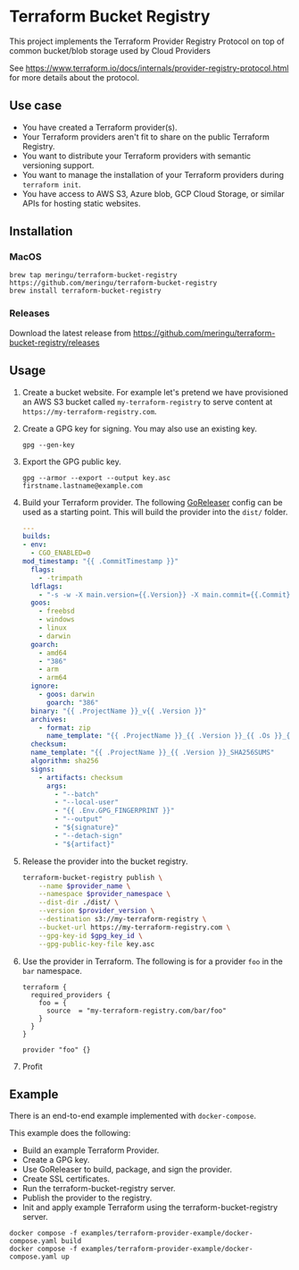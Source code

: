 # Terraform Bucket Registry

This project implements the Terraform Provider Registry Protocol on top of common bucket/blob storage used by Cloud Providers

See https://www.terraform.io/docs/internals/provider-registry-protocol.html for more details about the protocol.

## Use case

- You have created a Terraform provider(s).
- Your Terraform providers aren't fit to share on the public Terraform Registry.
- You want to distribute your Terraform providers with semantic versioning support.
- You want to manage the installation of your Terraform providers during `terraform init`.
- You have access to AWS S3, Azure blob, GCP Cloud Storage, or similar APIs for hosting static websites.

## Installation

### MacOS

```
brew tap meringu/terraform-bucket-registry https://github.com/meringu/terraform-bucket-registry
brew install terraform-bucket-registry
```

### Releases

Download the latest release from https://github.com/meringu/terraform-bucket-registry/releases

## Usage

1. Create a bucket website. For example let's pretend we have provisioned an AWS S3 bucket called `my-terraform-registry` to serve content at `https://my-terraform-registry.com`.

1. Create a GPG key for signing. You may also use an existing key.

    ```
    gpg --gen-key
    ```

1. Export the GPG public key.

    ```
    gpg --armor --export --output key.asc firstname.lastname@example.com
    ```

2. Build your Terraform provider. The following [GoReleaser](https://github.com/goreleaser/goreleaser) config can be used as a starting point. This will build the provider into the `dist/` folder.

    ```yaml
    ---
    builds:
    - env:
      - CGO_ENABLED=0
    mod_timestamp: "{{ .CommitTimestamp }}"
      flags:
        - -trimpath
      ldflags:
        - "-s -w -X main.version={{.Version}} -X main.commit={{.Commit}}"
      goos:
        - freebsd
        - windows
        - linux
        - darwin
      goarch:
        - amd64
        - "386"
        - arm
        - arm64
      ignore:
        - goos: darwin
          goarch: "386"
      binary: "{{ .ProjectName }}_v{{ .Version }}"
      archives:
        - format: zip
          name_template: "{{ .ProjectName }}_{{ .Version }}_{{ .Os }}_{{ .Arch }}"
      checksum:
      name_template: "{{ .ProjectName }}_{{ .Version }}_SHA256SUMS"
      algorithm: sha256
      signs:
        - artifacts: checksum
          args:
            - "--batch"
            - "--local-user"
            - "{{ .Env.GPG_FINGERPRINT }}"
            - "--output"
            - "${signature}"
            - "--detach-sign"
            - "${artifact}"
    ```

1. Release the provider into the bucket registry.

    ```bash
    terraform-bucket-registry publish \
        --name $provider_name \
        --namespace $provider_namespace \
        --dist-dir ./dist/ \
        --version $provider_version \
        --destination s3://my-terraform-registry \
        --bucket-url https://my-terraform-registry.com \
        --gpg-key-id $gpg_key_id \
        --gpg-public-key-file key.asc
    ```

1. Use the provider in Terraform. The following is for a provider `foo` in the `bar` namespace.

    ```hcl
    terraform {
      required_providers {
        foo = {
          source  = "my-terraform-registry.com/bar/foo"
        }
      }
    }

    provider "foo" {}
    ```

1. Profit

## Example

There is an end-to-end example implemented with `docker-compose`.

This example does the following:
- Build an example Terraform Provider.
- Create a GPG key.
- Use GoReleaser to build, package, and sign the provider.
- Create SSL certificates.
- Run the terraform-bucket-registry server.
- Publish the provider to the registry.
- Init and apply example Terraform using the terraform-bucket-registry server.

```
docker compose -f examples/terraform-provider-example/docker-compose.yaml build
docker compose -f examples/terraform-provider-example/docker-compose.yaml up
```

